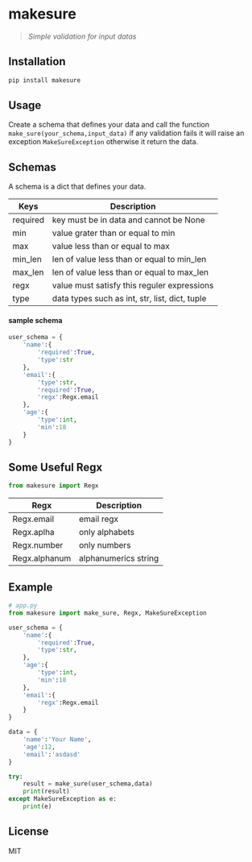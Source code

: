 # makesure

>  _Simple validation for input datas_

## Installation
```sh
pip install makesure
```
## Usage
Create a schema that defines your data and call the function `make_sure(your_schema,input_data)`
if any validation fails it will raise an exception `MakeSureException` otherwise it return the data.

## Schemas
A schema is a dict that defines your data.

|Keys|Description|
| ------ | ------ |
| required | key must be in data and cannot be None |
| min | value grater than or equal to min |
| max | value less than or equal to max |
| min_len | len of value less than or equal to min_len|
| max_len | len of value less than or equal to max_len |
| regx | value must satisfy this reguler expressions |
| type | data types such as int, str, list, dict, tuple |

#### sample schema
```py
user_schema = {
    'name':{
        'required':True,
        'type':str
    },
    'email':{
        'type':str,
        'required':True,
        'regx':Regx.email
    },
    'age':{
        'type':int,
        'min':18
    }
}
```


## Some Useful Regx
```py
from makesure import Regx
```
|Regx|Description|
| ------ | ------ |
| Regx.email | email regx |
| Regx.aplha | only alphabets |
| Regx.number | only numbers |
| Regx.alphanum | alphanumerics string |
## Example
```py
# app.py
from makesure import make_sure, Regx, MakeSureException

user_schema = {
    'name':{
        'required':True,
        'type':str,
    },
    'age':{
        'type':int,
        'min':18
    },
    'email':{
        'regx':Regx.email
    }
}

data = {
    'name':'Your Name',
    'age':12,
    'email':'asdasd'
}

try:
    result = make_sure(user_schema,data)
    print(result)
except MakeSureException as e:
    print(e)

```

## License

MIT
